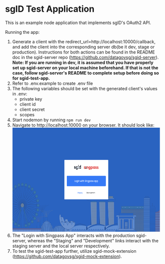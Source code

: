 # sgID Test Application

This is an example node application that implements sgID's OAuth2 API.

Running the app:

1. Generate a client with the redirect_url=http://localhost:10000/callback, and add the client into the corresponding server db(be it dev, stage or production). Instructions for both actions can be found in the README doc in the sgid-server repo (https://github.com/datagovsg/sgid-server). **Note: If you are running in dev, it is assumed that you have properly set up sgid-server on your local machine beforehand. If that is not the case, follow sgid-server's README to complete setup before doing so for sgid-test-app.**
1. Refer to .env.example to create .env file
1. The following variables should be set with the generated client's values in .env:
    * private key
    * client id
    * client secret
    * scopes 
1. Start nodemon by running `npm run dev`
1. Navigate to http://localhost:10000 on your browser. It should look like:
   <div>
    <img src="assets/readme/sgid-test-app-homepage.png" width="640rp" height="340rp" alt="sgid Test App Homepage">
   </div>
1. The "Login with Singpass App" interacts with the production sgid-server, whereas the "Staging" and "Development" links interact with the staging server and the local server respectively.
1. To test the sgid-test-app further, utilize sgid-mock-extension (https://github.com/datagovsg/sgid-mock-extension).